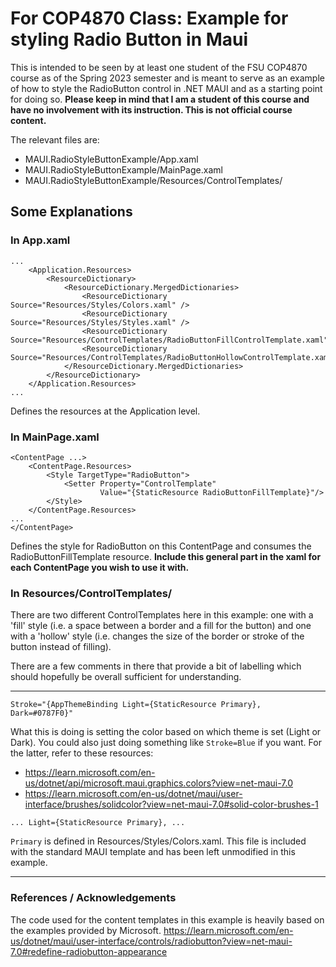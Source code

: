 # For COP4870 Class: Example for styling Radio Button in Maui

This is intended to be seen by at least one student of the FSU COP4870 course as of the Spring 2023 semester and is meant to serve as an example of how to style the RadioButton control in .NET MAUI and as a starting point for doing so. **Please keep in mind that I am a student of this course and have no involvement with its instruction. This is not official course content.**

The relevant files are:
- MAUI.RadioStyleButtonExample/App.xaml
- MAUI.RadioStyleButtonExample/MainPage.xaml
- MAUI.RadioStyleButtonExample/Resources/ControlTemplates/


## Some Explanations

### In App.xaml
```xaml
...
    <Application.Resources>
        <ResourceDictionary>
            <ResourceDictionary.MergedDictionaries>
                <ResourceDictionary Source="Resources/Styles/Colors.xaml" />
                <ResourceDictionary Source="Resources/Styles/Styles.xaml" />
                <ResourceDictionary Source="Resources/ControlTemplates/RadioButtonFillControlTemplate.xaml"/>
                <ResourceDictionary Source="Resources/ControlTemplates/RadioButtonHollowControlTemplate.xaml"/>
            </ResourceDictionary.MergedDictionaries>
        </ResourceDictionary>
    </Application.Resources>
...
```
Defines the resources at the Application level.


### In MainPage.xaml
```xaml
<ContentPage ...>   
    <ContentPage.Resources>               
        <Style TargetType="RadioButton">
            <Setter Property="ControlTemplate"
                    Value="{StaticResource RadioButtonFillTemplate}"/>
        </Style>
    </ContentPage.Resources>
...
</ContentPage>
```
Defines the style for RadioButton on this ContentPage and consumes the RadioButtonFillTemplate resource. **Include this general part in the xaml for each ContentPage you wish to use it with.**

### In Resources/ControlTemplates/
There are two different ControlTemplates here in this example: one with a 'fill' style (i.e. a space between a border and a fill for the button) and one with a 'hollow' style (i.e. changes the size of the border or stroke of the button instead of filling).

There are a few comments in there that provide a bit of labelling which should hopefully be overall sufficient for understanding. 

---
```xaml
Stroke="{AppThemeBinding Light={StaticResource Primary}, Dark=#0787F0}"
```
What this is doing is setting the color based on which theme is set (Light or Dark). You could also just doing something like `Stroke=Blue` if you want. For the latter, refer to these resources:
- https://learn.microsoft.com/en-us/dotnet/api/microsoft.maui.graphics.colors?view=net-maui-7.0
- https://learn.microsoft.com/en-us/dotnet/maui/user-interface/brushes/solidcolor?view=net-maui-7.0#solid-color-brushes-1

```xaml
... Light={StaticResource Primary}, ...
```
`Primary` is defined in Resources/Styles/Colors.xaml. This file is included with the standard MAUI template and has been left unmodified in this example.

---

### References / Acknowledgements
The code used for the content templates in this example is heavily based on the examples provided by Microsoft.
https://learn.microsoft.com/en-us/dotnet/maui/user-interface/controls/radiobutton?view=net-maui-7.0#redefine-radiobutton-appearance
